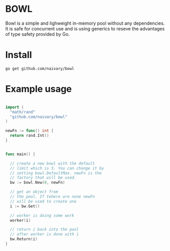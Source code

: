 # BOWL <br>

Bowl is a simple and lighweight in-memory pool without any dependencies.
It is safe for concurrent use and is using generics to reseve
the advantages of type safety provided by Go.

# Install

```shell
go get github.com/naivary/bowl
```

# Example usage

```Go

import (
  "math/rand"
  "github.com/naivary/bowl"
)

newFn := func() int {
  return rand.Int()
}


func main() {

  // create a new bowl with the default
  // limit which is 5. You can change it by
  // setting bowl.DefaultMax. newFn is the
  // factory that will be used.
  bw := bowl.New(0, newFn)

  // get an object from
  // the pool. If tehere are none newFn
  // will be used to create one
  i := bw.Get()

  // worker is doing some work
  worker(i)

  // return i back into the pool
  // after worker is done with i
  bw.Return(i)
}
```
